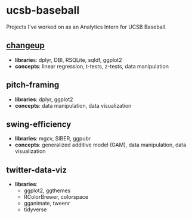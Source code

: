 # ucsb-baseball
Projects I've worked on as an Analytics Intern for UCSB Baseball.


## [changeup](https://github.com/taylorvillahermosa/ucsb-baseball/tree/main/changeup)
- **librarie**s: dplyr, DBI, RSQLite, sqldf, ggplot2
- **concepts**: linear regression, t-tests, z-tests, data manipulation


## pitch-framing
- **libraries**: dplyr, ggplot2
- **concepts**: data manipulation, data visualization


## swing-efficiency
- **libraries**: mgcv, SIBER, ggpubr
- **concepts**: generalized additive model (GAM), data manipulation, data visualization


## twitter-data-viz
- **libraries**:
    - ggplot2, ggthemes
    - RColorBrewer, colorspace
    - gganimate, tweenr
    - tidyverse